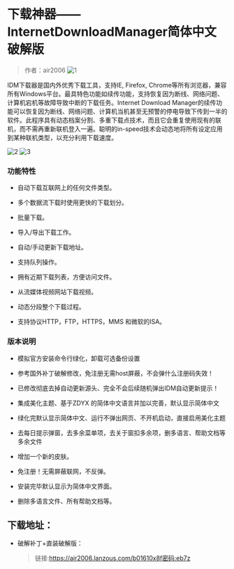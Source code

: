 # 下载神器——InternetDownloadManager简体中文破解版
> 作者：air2006
![1](https://cdn.jsdelivr.net/gh/air2006/worker-blog@master/posts/photos/4.1.png)

IDM下载器是国内外优秀下载工具，支持IE, Firefox, Chrome等所有浏览器，兼容所有Windows平台。最具特色功能如续传功能，支持恢复因为断线、网络问题、计算机宕机等故障导致中断的下载任务。Internet Download Manager的续传功能可以恢复因为断线、网络问题、计算机当机甚至无预警的停电导致下传到一半的软件。此程序具有动态档案分割、多重下载点技术，而且它会重复使用现有的联机，而不需再重新联机登入一遍。聪明的in-speed技术会动态地将所有设定应用到某种联机类型，以充分利用下载速度。

![2](https://cdn.jsdelivr.net/gh/air2006/worker-blog@master/posts/photos/4.2.jpg)
![3](https://cdn.jsdelivr.net/gh/air2006/worker-blog@master/posts/photos/4.3.jpg)
### 功能特性
* 自动下载互联网上的任何文件类型。
* 多个数据流下载时使用更快的下载划分。

* 批量下载。

* 导入/导出下载工作。

* 自动/手动更新下载地址。

* 支持队列操作。

* 拥有近期下载列表，方便访问文件。

* 从流媒体视频网站下载视频。

* 动态分段整个下载过程。

* 支持协议HTTP，FTP，HTTPS，MMS 和微软的ISA。
### 版本说明
* 模拟官方安装命令行绿化，卸载可选备份设置
* 参考国外补丁破解修改，免注册无需host屏蔽，不会弹什么注册码失效！
* 已修改彻底去掉自动更新源头、完全不会后续随机弹出IDM自动更新提示！
* 集成美化主题、基于ZDYX 的简体中文语言并加以完善，默认显示简体中文
* 绿化完默认显示简体中文、运行不弹出网页、不开机启动，直接启用美化主题
* 去每日提示弹窗，去多余菜单项，去关于窗扣多余项，删多语言、帮助文档等多余文件

* 增加一个新的皮肤。
* 免注册！无需屏蔽联网，不反弹。
* 安装完毕默认显示为简体中文界面。
* 删除多语言文件、所有帮助文档等。
## 下载地址：
- 破解补丁+直装破解版：
    > 链接:https://air2006.lanzous.com/b01610x8f密码:eb7z